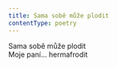 ```yaml
---
title: Sama sobě může plodit
contentType: poetry
---
```


<section>

Sama sobě může plodit  
Moje paní… hermafrodit

</section>
